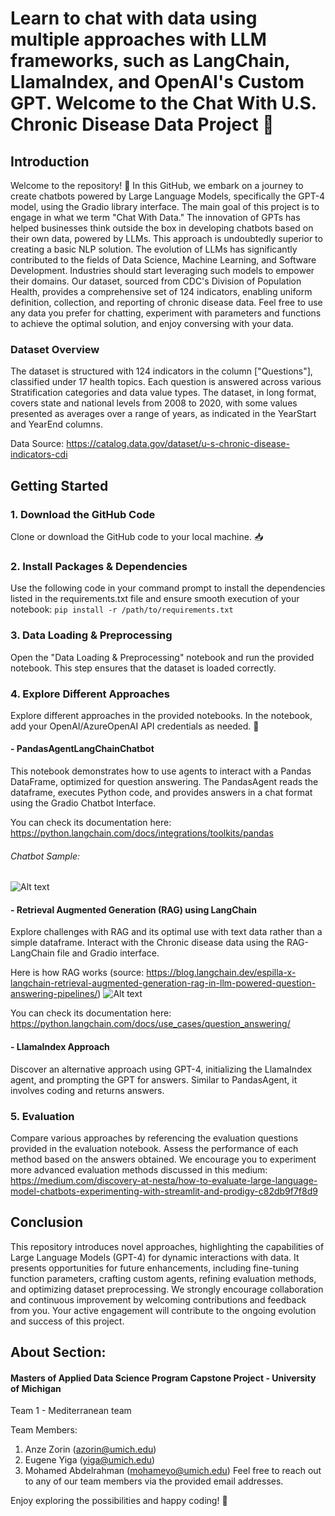 # Learn to chat with data using multiple approaches with LLM frameworks, such as LangChain, LlamaIndex, and OpenAI's Custom GPT. Welcome to the Chat With U.S. Chronic Disease Data Project 🚀

## Introduction
Welcome to the repository! 🤖 In this GitHub, we embark on a journey to create chatbots powered by Large Language Models, specifically the GPT-4 model, using the Gradio library interface. The main goal of this project is to engage in what we term "Chat With Data." The innovation of GPTs has helped businesses think outside the box in developing chatbots based on their own data, powered by LLMs. This approach is undoubtedly superior to creating a basic NLP solution. The evolution of LLMs has significantly contributed to the fields of Data Science, Machine Learning, and Software Development. Industries should start leveraging such models to empower their domains. Our dataset, sourced from CDC's Division of Population Health, provides a comprehensive set of 124 indicators, enabling uniform definition, collection, and reporting of chronic disease data. Feel free to use any data you prefer for chatting, experiment with parameters and functions to achieve the optimal solution, and enjoy conversing with your data.

### Dataset Overview
The dataset is structured with 124 indicators in the column ["Questions"], classified under 17 health topics. Each question is answered across various Stratification categories and data value types. The dataset, in long format, covers state and national levels from 2008 to 2020, with some values presented as averages over a range of years, as indicated in the YearStart and YearEnd columns.

Data Source: https://catalog.data.gov/dataset/u-s-chronic-disease-indicators-cdi

## Getting Started

### 1. Download the GitHub Code
Clone or download the GitHub code to your local machine. 📥

### 2. Install Packages & Dependencies
Use the following code in your command prompt to install the dependencies listed in the requirements.txt file and ensure smooth execution of your notebook:
```pip install -r /path/to/requirements.txt```

### 3. Data Loading & Preprocessing
Open the "Data Loading & Preprocessing" notebook and run the provided notebook. This step ensures that the dataset is loaded correctly.

### 4. Explore Different Approaches
Explore different approaches in the provided notebooks. In the notebook, add your OpenAI/AzureOpenAI API credentials as needed. 🧠

#### - PandasAgentLangChainChatbot
This notebook demonstrates how to use agents to interact with a Pandas DataFrame, optimized for question answering. The PandasAgent reads the dataframe, executes Python code, and provides answers in a chat format using the Gradio Chatbot Interface.

You can check its documentation here: https://python.langchain.com/docs/integrations/toolkits/pandas

###### Chatbot Sample:

![Alt text](PandasAgentLangChainChatbot/Screenshot1.PNG)

#### - Retrieval Augmented Generation (RAG) using LangChain
Explore challenges with RAG and its optimal use with text data rather than a simple dataframe. Interact with the Chronic disease data using the RAG-LangChain file and Gradio interface.

Here is how RAG works (source: https://blog.langchain.dev/espilla-x-langchain-retrieval-augmented-generation-rag-in-llm-powered-question-answering-pipelines/)
![Alt text](RAG-Langchain/ExplainRAG.png)

You can check its documentation here: https://python.langchain.com/docs/use_cases/question_answering/

#### - LlamaIndex Approach
Discover an alternative approach using GPT-4, initializing the LlamaIndex agent, and prompting the GPT for answers. Similar to PandasAgent, it involves coding and returns answers.

### 5. Evaluation
Compare various approaches by referencing the evaluation questions provided in the evaluation notebook. Assess the performance of each method based on the answers obtained. We encourage you to experiment more advanced evaluation methods discussed in this medium: https://medium.com/discovery-at-nesta/how-to-evaluate-large-language-model-chatbots-experimenting-with-streamlit-and-prodigy-c82db9f7f8d9

## Conclusion
This repository introduces novel approaches, highlighting the capabilities of Large Language Models (GPT-4) for dynamic interactions with data. It presents opportunities for future enhancements, including fine-tuning function parameters, crafting custom agents, refining evaluation methods, and optimizing dataset preprocessing. We strongly encourage collaboration and continuous improvement by welcoming contributions and feedback from you. Your active engagement will contribute to the ongoing evolution and success of this project.

## About Section:
#### Masters of Applied Data Science Program Capstone Project - University of Michigan
Team 1 - Mediterranean team

Team Members:
1. Anze Zorin (azorin@umich.edu)
2. Eugene Yiga (yiga@umich.edu)
3. Mohamed Abdelrahman (mohameyo@umich.edu)
Feel free to reach out to any of our team members via the provided email addresses.

Enjoy exploring the possibilities and happy coding! 🎉
